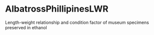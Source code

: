 # AlbatrossPhillipinesLWR
Length-weight relationship and condition factor of museum specimens preserved in ethanol
